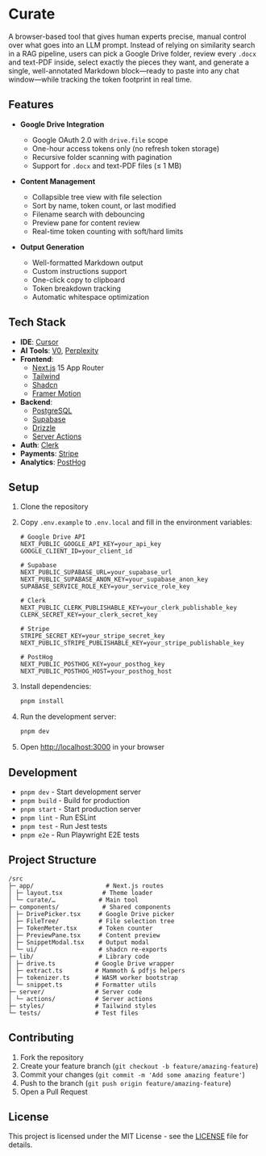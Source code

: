 # Curate

A browser-based tool that gives human experts precise, manual control over what goes into an LLM prompt. Instead of relying on similarity search in a RAG pipeline, users can pick a Google Drive folder, review every `.docx` and text-PDF inside, select exactly the pieces they want, and generate a single, well-annotated Markdown block—ready to paste into any chat window—while tracking the token footprint in real time.

## Features

- **Google Drive Integration**
  - Google OAuth 2.0 with `drive.file` scope
  - One-hour access tokens only (no refresh token storage)
  - Recursive folder scanning with pagination
  - Support for `.docx` and text-PDF files (≤ 1 MB)

- **Content Management**
  - Collapsible tree view with file selection
  - Sort by name, token count, or last modified
  - Filename search with debouncing
  - Preview pane for content review
  - Real-time token counting with soft/hard limits

- **Output Generation**
  - Well-formatted Markdown output
  - Custom instructions support
  - One-click copy to clipboard
  - Token breakdown tracking
  - Automatic whitespace optimization

## Tech Stack

- **IDE**: [Cursor](https://www.cursor.com/)
- **AI Tools**: [V0](https://v0.dev/), [Perplexity](https://www.perplexity.com/)
- **Frontend**: 
  - [Next.js](https://nextjs.org/docs) 15 App Router
  - [Tailwind](https://tailwindcss.com/docs/guides/nextjs)
  - [Shadcn](https://ui.shadcn.com/docs/installation)
  - [Framer Motion](https://www.framer.com/motion/introduction/)
- **Backend**: 
  - [PostgreSQL](https://www.postgresql.org/about/)
  - [Supabase](https://supabase.com/)
  - [Drizzle](https://orm.drizzle.team/docs/get-started-postgresql)
  - [Server Actions](https://nextjs.org/docs/app/building-your-application/data-fetching/server-actions-and-mutations)
- **Auth**: [Clerk](https://clerk.com/)
- **Payments**: [Stripe](https://stripe.com/)
- **Analytics**: [PostHog](https://posthog.com/)

## Setup

1. Clone the repository
2. Copy `.env.example` to `.env.local` and fill in the environment variables:
   ```
   # Google Drive API
   NEXT_PUBLIC_GOOGLE_API_KEY=your_api_key
   GOOGLE_CLIENT_ID=your_client_id
   
   # Supabase
   NEXT_PUBLIC_SUPABASE_URL=your_supabase_url
   NEXT_PUBLIC_SUPABASE_ANON_KEY=your_supabase_anon_key
   SUPABASE_SERVICE_ROLE_KEY=your_service_role_key
   
   # Clerk
   NEXT_PUBLIC_CLERK_PUBLISHABLE_KEY=your_clerk_publishable_key
   CLERK_SECRET_KEY=your_clerk_secret_key
   
   # Stripe
   STRIPE_SECRET_KEY=your_stripe_secret_key
   NEXT_PUBLIC_STRIPE_PUBLISHABLE_KEY=your_stripe_publishable_key
   
   # PostHog
   NEXT_PUBLIC_POSTHOG_KEY=your_posthog_key
   NEXT_PUBLIC_POSTHOG_HOST=your_posthog_host
   ```

3. Install dependencies:
   ```bash
   pnpm install
   ```

4. Run the development server:
   ```bash
   pnpm dev
   ```

5. Open [http://localhost:3000](http://localhost:3000) in your browser

## Development

- `pnpm dev` - Start development server
- `pnpm build` - Build for production
- `pnpm start` - Start production server
- `pnpm lint` - Run ESLint
- `pnpm test` - Run Jest tests
- `pnpm e2e` - Run Playwright E2E tests

## Project Structure

```
/src
├─ app/                    # Next.js routes
│ ├─ layout.tsx           # Theme loader
│ └─ curate/…            # Main tool
├─ components/            # Shared components
│ ├─ DrivePicker.tsx     # Google Drive picker
│ ├─ FileTree/           # File selection tree
│ ├─ TokenMeter.tsx      # Token counter
│ ├─ PreviewPane.tsx     # Content preview
│ ├─ SnippetModal.tsx    # Output modal
│ └─ ui/                 # shadcn re-exports
├─ lib/                  # Library code
│ ├─ drive.ts           # Google Drive wrapper
│ ├─ extract.ts         # Mammoth & pdfjs helpers
│ ├─ tokenizer.ts       # WASM worker bootstrap
│ └─ snippet.ts         # Formatter utils
├─ server/              # Server code
│ └─ actions/           # Server actions
├─ styles/              # Tailwind styles
└─ tests/               # Test files
```

## Contributing

1. Fork the repository
2. Create your feature branch (`git checkout -b feature/amazing-feature`)
3. Commit your changes (`git commit -m 'Add some amazing feature'`)
4. Push to the branch (`git push origin feature/amazing-feature`)
5. Open a Pull Request

## License

This project is licensed under the MIT License - see the [LICENSE](LICENSE) file for details.
